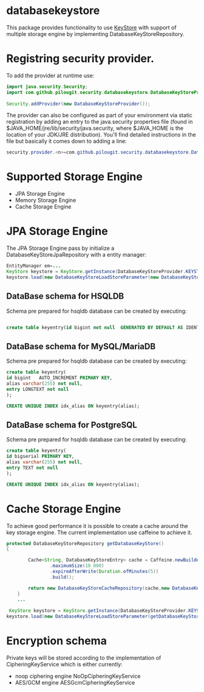 # databasekeystore
This package provides functionality to use [KeyStore](https://docs.oracle.com/javase/8/docs/api/java/security/KeyStore.html)  with support of multiple storage engine by implementing DatabaseKeyStoreRepository.
# Registring security provider.

To add the provider at runtime use:

```java
import java.security.Security;
import com.github.pilougit.security.databasekeystore.DatabaseKeyStoreProvider;
    
Security.addProvider(new DatabaseKeyStoreProvider());

```
The provider can also be configured as part of your environment via static registration by adding an entry to the java.security properties file (found in $JAVA_HOME/jre/lib/security/java.security, where $JAVA_HOME is the location of your JDK/JRE distribution). You'll find detailed instructions in the file but basically it comes down to adding a line:
```java
security.provider.<n>=com.github.pilougit.security.databasekeystore.DatabaseKeyStoreProvider


```


# Supported Storage Engine

* JPA Storage Engine
* Memory Storage Engine
* Cache Storage Engine 


# JPA Storage Engine
The JPA Storage Engine pass by initialize a DatabaseKeyStoreJpaRepository with a entity manager:
```java
EntityManager em=...
KeyStore keystore = KeyStore.getInstance(DatabaseKeyStoreProvider.KEYSTORE, DatabaseKeyStoreProvider.PROVIDER_NAME);
keystore.load(new DatabaseKeyStoreLoadStoreParameter(new DatabaseKeyStoreJpaRepository(em), new AESGcmCipheringKeyService()));


```
##  DataBase schema for HSQLDB ##

Schema pre prepared for hsqldb database can be created by executing:

``` sql

create table keyentry(id bigint not null  GENERATED BY DEFAULT AS IDENTITY,alias varchar(255) not null, entry LONGVARCHAR not null,  primary key (id));

```
## DataBase schema for MySQL/MariaDB ## 

Schema pre prepared for hsqldb database can be created by executing:

``` sql
create table keyentry(
id bigint   AUTO_INCREMENT PRIMARY KEY,
alias varchar(255) not null,
entry LONGTEXT not null
);

CREATE UNIQUE INDEX idx_alias ON keyentry(alias);
```

## DataBase schema for PostgreSQL ## 

Schema pre prepared for hsqldb database can be created by executing:

``` sql
create table keyentry(
id bigserial PRIMARY KEY,
alias varchar(255) not null,
entry TEXT not null
);

CREATE UNIQUE INDEX idx_alias ON keyentry(alias);
```
# Cache Storage Engine
To achieve good performance it is possible to create a cache around the key storage engine.
The current implementation use caffeine to achieve it.

``` java
protected DatabaseKeyStoreRepository getDatabaseKeyStore()
{

        Cache<String, DatabaseKeyStoreEntry> cache = Caffeine.newBuilder()
                .maximumSize(10_000)
                .expireAfterWrite(Duration.ofMinutes(5))
                .build();

        return new DatabaseKeyStoreCacheRepository(cache,new DatabaseKeyStoreMemoryRepository());
    }
    ...
 
 KeyStore keystore = KeyStore.getInstance(DatabaseKeyStoreProvider.KEYSTORE, DatabaseKeyStoreProvider.PROVIDER_NAME);
keystore.load(new DatabaseKeyStoreLoadStoreParameter(getDatabaseKeyStore(), new AESGcmCipheringKeyService()));

```
# Encryption schema

Private keys will be stored according to the implementation of CipheringKeyService which is either currently:
* noop ciphering engine NoOpCipheringKeyService
* AES/GCM engine AESGcmCipheringKeyService


